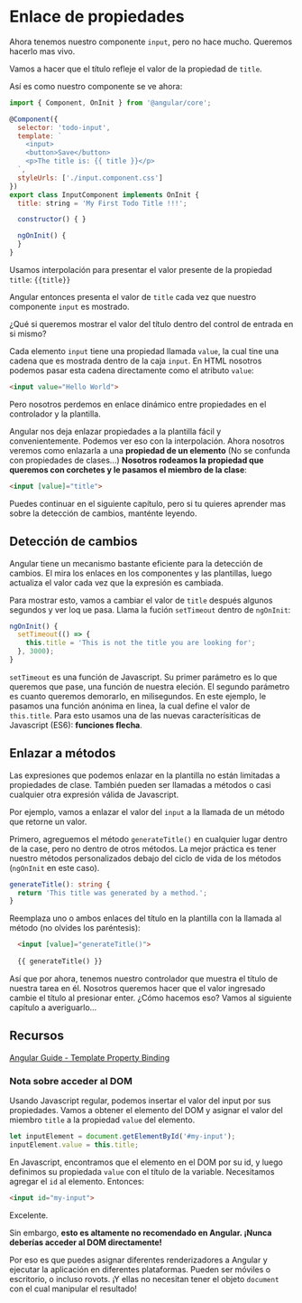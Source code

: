 # Enlace de propiedades

Ahora tenemos nuestro componente `input`, pero no hace mucho. Queremos hacerlo mas vivo.

Vamos a hacer que el título refleje el valor de la propiedad de `title`.

Así es como nuestro componente se ve ahora:

```javascript
import { Component, OnInit } from '@angular/core';

@Component({
  selector: 'todo-input',
  template: `                           
    <input>
    <button>Save</button>
    <p>The title is: {{ title }}</p>    
  `,  
  styleUrls: ['./input.component.css']  
})    
export class InputComponent implements OnInit {
  title: string = 'My First Todo Title !!!';           

  constructor() { }                     

  ngOnInit() {
  }
}
```

Usamos interpolación para presentar el valor presente de la propiedad `title`: `{{title}}`

Angular entonces presenta el valor de `title` cada vez que nuestro componente `input` es mostrado.

¿Qué si queremos mostrar el valor del título dentro del control de entrada en si mismo?

Cada elemento `input` tiene una propiedad llamada `value`, la cual tine una cadena que es mostrada dentro de la caja `input`. En HTML nosotros podemos pasar esta cadena directamente como el atributo `value`:

```html
<input value="Hello World">
```

Pero nosotros perdemos en enlace dinámico entre propiedades en el controlador y la plantilla.

Angular nos deja enlazar propiedades a la plantilla fácil y convenientemente. Podemos ver eso con la interpolación. Ahora nosotros veremos como enlazarla a una **propiedad de un elemento** (No se confunda con propiedades de clases...) **Nosotros rodeamos la propiedad que queremos con corchetes y le pasamos el miembro de la clase**:

```html
<input [value]="title">
```

Puedes continuar en el siguiente capítulo, pero si tu quieres aprender mas sobre la detección de cambios, manténte leyendo. 

## Detección de cambios

Angular tiene un mecanismo bastante eficiente para la detección de cambios. El mira los enlaces en los componentes y las plantillas, luego actualiza el valor cada vez que la expresión es cambiada.

Para mostrar esto, vamos a cambiar el valor de `title` después algunos segundos y ver loq ue pasa. Llama la fución `setTimeout` dentro de `ngOnInit`:

```ts
ngOnInit() {
  setTimeout(() => {
    this.title = 'This is not the title you are looking for';  
  }, 3000);
}
```

`setTimeout` es una función de Javascript. Su primer parámetro es lo que queremos que pase, una función de nuestra eleción. El segundo parámetro es cuanto queremos demorarlo, en milisegundos. En este ejemplo, le pasamos una función anónima en linea, la cual define el valor de `this.title`. Para esto usamos una de las nuevas caracterísiticas de Javascript (ES6): **funciones flecha**.

## Enlazar a métodos 

Las expresiones que podemos enlazar en la plantilla no están limitadas a propiedades de clase. También pueden ser llamadas a métodos o casi cualquier otra expresión válida de Javascript.

Por ejemplo, vamos a enlazar el valor del `input` a la llamada de un método que retorne un valor.

Primero, agreguemos el método `generateTitle()` en cualquier lugar dentro de la case, pero no dentro de otros métodos. La mejor práctica es tener nuestro métodos personalizados debajo del ciclo de vida de los métodos (`ngOnInit` en este caso).

```ts
generateTitle(): string {
  return 'This title was generated by a method.';
}

```

Reemplaza uno o ambos enlaces del título en la plantilla con la llamada al método (no olvides los paréntesis):

```html                    
  <input [value]="generateTitle()">
  
  {{ generateTitle() }}
```

Así que por ahora, tenemos nuestro controlador que muestra el título de nuestra tarea en él. Nosotros queremos hacer que el valor ingresado cambie el título al presionar enter. ¿Cómo hacemos eso? Vamos al siguiente capítulo a averiguarlo...

## Recursos

[Angular Guide - Template Property Binding](https://angular.io/docs/ts/latest/guide/template-syntax.html#!#property-binding)

### Nota sobre acceder al DOM

Usando Javascript regular, podemos insertar el valor del input por sus propiedades. Vamos a obtener el elemento del DOM y asignar el valor del miembro `title` a la propiedad `value` del elemento.

```javascript
let inputElement = document.getElementById('#my-input');
inputElement.value = this.title;
```

En Javascript, encontramos que el elemento en el DOM por su id, y luego definimos su propiedada `value` con el título de la variable. Necesitamos agregar el `id` al elemento. Entonces:

```html
<input id="my-input">
```

Excelente.

Sin embargo, **esto es altamente no recomendado en Angular. ¡Nunca deberías acceder al DOM directamente!**

Por eso es que puedes asignar diferentes renderizadores a Angular y ejecutar la aplicación en diferentes plataformas. Pueden ser móviles o escritorio, o incluso rovots. ¡Y ellas no necesitan tener el objeto `document` con el cual manipular el resultado!


